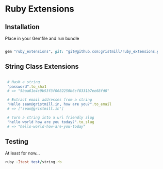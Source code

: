 # Ruby Extensions

## Installation

Place in your Gemfile and run bundle

``` ruby

gem "ruby_extensions", git: "git@github.com:gristmill/ruby_extensions.git"

```

## String Class Extensions

``` ruby

 # Hash a string
 "password".to_sha1
 # => "5baa61e4c9b93f3f0682250b6cf8331b7ee68fd8"

 # Extract email addresses from a string
 "Hello sean@gristmill.in, how are you?".to_email
 # => ["sean@gristmill.in"]

 # Turn a string into a url friendly slug
 "hello world how are you today?".to_slug
 # => "hello-world-how-are-you-today"

```

## Testing

At least for now...

``` ruby
ruby -Itest test/string.rb
```
